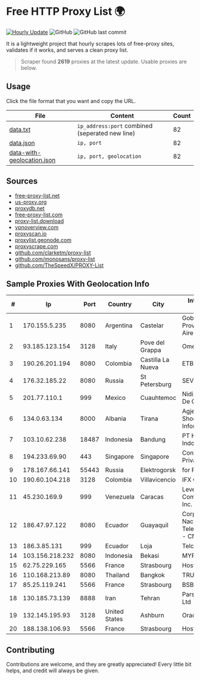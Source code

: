 
# Free HTTP Proxy List 🌍

[![Hourly Update](https://github.com/mertguvencli/http-proxy-list/actions/workflows/main.yml/badge.svg?branch=main)](https://github.com/mertguvencli/http-proxy-list/actions/workflows/main.yml)
![GitHub](https://img.shields.io/github/license/mertguvencli/http-proxy-list)
![GitHub last commit](https://img.shields.io/github/last-commit/mertguvencli/http-proxy-list)

It is a lightweight project that hourly scrapes lots of free-proxy sites, validates if it works, and serves a clean proxy list.


> Scraper found **2619** proxies at the latest update. Usable proxies are below.

## Usage

Click the file format that you want and copy the URL.


|File|Content|Count|
|----|-------|-----|
|[data.txt](https://raw.githubusercontent.com/mertguvencli/http-proxy-list/main/proxy-list/data.txt)|`ip_address:port` combined (seperated new line)|82|
|[data.json](https://raw.githubusercontent.com/mertguvencli/http-proxy-list/main/proxy-list/data.json)|`ip, port`|82|
|[data-with-geolocation.json](https://raw.githubusercontent.com/mertguvencli/http-proxy-list/main/proxy-list/data-with-geolocation.json)|`ip, port, geolocation`|82|

## Sources

* [free-proxy-list.net](https://free-proxy-list.net)
* [us-proxy.org](https://www.us-proxy.org)
* [proxydb.net](http://proxydb.net)
* [free-proxy-list.com](https://free-proxy-list.com/?page=&port=&type%5B%5D=http&type%5B%5D=https&up_time=0&search=Search)
* [proxy-list.download](https://www.proxy-list.download/HTTP)
* [vpnoverview.com](https://vpnoverview.com/privacy/anonymous-browsing/free-proxy-servers)
* [proxyscan.io](https://www.proxyscan.io)
* [proxylist.geonode.com](https://proxylist.geonode.com/api/proxy-list?limit=300&page=1&sort_by=lastChecked&sort_type=desc&protocols=http,https)
* [proxyscrape.com](https://api.proxyscrape.com/v2/?request=displayproxies&protocol=http&timeout=10000&country=all&ssl=all&anonymity=all)
* [github.com/clarketm/proxy-list](https://raw.githubusercontent.com/clarketm/proxy-list/master/proxy-list-raw.txt)
* [github.com/monosans/proxy-list](https://raw.githubusercontent.com/monosans/proxy-list/main/proxies/http.txt)
* [github.com/TheSpeedX/PROXY-List](https://raw.githubusercontent.com/TheSpeedX/PROXY-List/master/http.txt)


## Sample Proxies With Geolocation Info

|#|Ip|Port|Country|City|Internet Service Provider|
|-|--|----|-------|----|-------------------------|
|1|170.155.5.235|8080|Argentina|Castelar|Gobernacion de la Provincia de Buenos Aires|
|2|93.185.123.154|3128|Italy|Pove del Grappa|Omegacom S.R.L.S.|
|3|190.26.201.194|8080|Colombia|Castilla La Nueva|ETB - Colombia|
|4|176.32.185.22|8080|Russia|St Petersburg|SEVEREN|
|5|201.77.110.1|999|Mexico|Cuauhtemoc|Nidix Networks S.a. De C.V.|
|6|134.0.63.134|8000|Albania|Tirana|Agjencia Kombetare Shoqerise se Informacionit|
|7|103.10.62.238|18487|Indonesia|Bandung|PT Hipernet Indodata|
|8|194.233.69.90|443|Singapore|Singapore|Contabo Asia Private Limited|
|9|178.167.66.141|55443|Russia|Elektrogorsk|for Flex Ltd|
|10|190.60.104.218|3128|Colombia|Villavicencio|IFX Corporation|
|11|45.230.169.9|999|Venezuela|Caracas|Level 3 Communications, Inc.|
|12|186.47.97.122|8080|Ecuador|Guayaquil|Corporacion Nacional De Telecomunicaciones - CNT EP|
|13|186.3.85.131|999|Ecuador|Loja|Telconet S.A|
|14|103.156.218.232|8080|Indonesia|Bekasi|MYREPUBLIC|
|15|62.75.229.165|5566|France|Strasbourg|Host Europe GmbH|
|16|110.168.213.89|8080|Thailand|Bangkok|TRUENET|
|17|85.25.119.241|5566|France|Strasbourg|BSB-SERVICE|
|18|130.185.73.139|8888|Iran|Tehran|Pars Parva System Ltd|
|19|132.145.195.93|3128|United States|Ashburn|Oracle Corporation|
|20|188.138.106.93|5566|France|Strasbourg|Host Europe GmbH|



## Contributing

Contributions are welcome, and they are greatly appreciated! Every
little bit helps, and credit will always be given.

